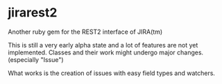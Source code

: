 jirarest2
=========

Another ruby gem for the REST2 interface of JIRA(tm)

This is still a very early alpha state and a lot of features are not yet implemented. Classes and their work might undergo major changes. (especially "Issue")

What works is the creation of issues with easy field types and watchers.
